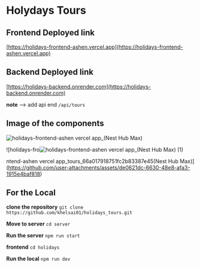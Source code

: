 # Holydays Tours

## Frontend Deployed link
[https://holidays-frontend-ashen.vercel.app](https://holidays-frontend-ashen.vercel.app)


## Backend Deployed link
[https://holidays-backend.onrender.com](https://holidays-backend.onrender.com)


**note** --> add api end  `/api/tours`


## Image of the components

![holidays-frontend-ashen vercel app_(Nest Hub Max)](https://github.com/user-attachments/assets/11b6f713-99c4-4742-a771-c9bbde05035e)




![holidays-fro![holidays-frontend-ashen vercel app_(Nest Hub Max) (1)](https://github.com/user-attachments/assets/9da98b4d-e9b3-4e32-8138-e6fdd0645eca)

ntend-ashen vercel app_tours_66a017918751fc2b83387e45(Nest Hub Max)](https://github.com/user-attachments/assets/de0621dc-6630-48e8-afa3-1915e4baf818)


## For the Local

**clone the repository**
`git clone https://github.com/khelsai01/holidays_tours.git`

**Move to server**
`cd server`

**Run the server**
`npm run start`

**frontend**
`cd holidays`

**Run the local**
`npm run dev`

